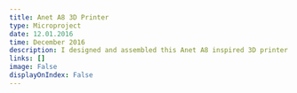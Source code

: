 ```yaml
---
title: Anet A8 3D Printer
type: Microproject
date: 12.01.2016
time: December 2016
description: I designed and assembled this Anet A8 inspired 3D printer with a 0.5mm X-Y-Z slicing precision and 22cm cube printing volume.
links: []
image: False
displayOnIndex: False
---
```

